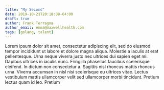 ```yaml
---
title: "My Second"
date: 2019-10-21T20:18:08-04:00
draft: true
author: Frank Terragna
author_email: emma@maxwellhealth.com
tags: [golang, talent]
---
```


Lorem ipsum dolor sit amet, consectetur adipiscing elit, sed do eiusmod tempor incididunt ut labore et dolore magna aliqua. Molestie a iaculis at erat pellentesque. Urna neque viverra justo nec ultrices dui sapien eget mi. Dapibus ultrices in iaculis nunc. Fringilla phasellus faucibus scelerisque eleifend. In dictum non consectetur a. Sagittis nisl rhoncus mattis rhoncus urna. Viverra accumsan in nisl nisi scelerisque eu ultrices vitae. Lectus vestibulum mattis ullamcorper velit sed ullamcorper morbi tincidunt. Pretium lectus quam id leo. Pretium